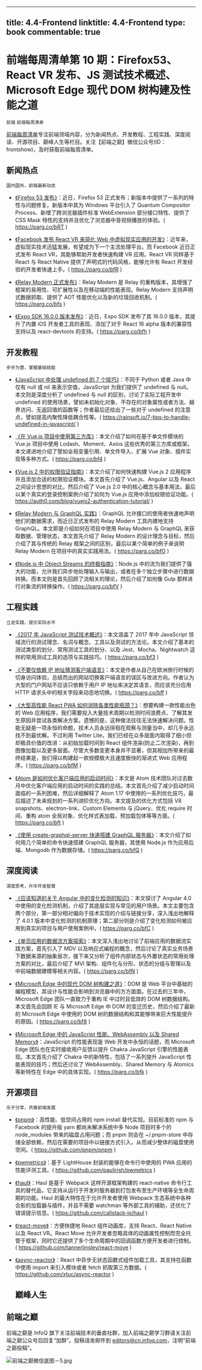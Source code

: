 
---
title: 4.4-Frontend
linktitle: 4.4-Frontend
type: book
commentable: true
---

# 前端每周清单第 10 期：Firefox53、React VR 发布、JS 测试技术概述、Microsoft Edge 现代 DOM 树构建及性能之道

`前端` `前端每周清单`

[前端每周清单](http://www.infoq.com/cn/FE-Weekly)专注前端领域内容，分为新闻热点、开发教程、工程实践、深度阅读、开源项目、巅峰人生等栏目。关注【前端之巅】微信公众号(ID：frontshow)，及时获取前端每周清单。

## 新闻热点

`国内国外，前端最新动态`

- [《Firefox 53 发布》](https://parg.co/bRT)：近日，Firefox 53 正式发布；新版本中提供了一系列的特性与问题修复。新版本中其为 Windows 平台引入了 Quantum Compositor Process、新增了跨浏览器插件标准 WebExtension 部分接口特性、提供了 CSS Mask 特性的支持并且优化了浏览器中音视频播放的体验。( https://parg.co/bRT )

- [《Facebook 发布 React VR 来简化 Web 中虚拟现实应用的开发》](https://parg.co/bfR)：近年来，虚拟现实技术迅猛发展，有望成为下一个主流处理平台。而 Facebook 近日正式发布 React VR，其能够帮助开发者快速构建 VR 应用。React VR 同样基于 React 与 React Native 提供了声明式的代码风格，能够允许有 React 开发经验的开发者快速上手。( https://parg.co/bfR )

- [《Relay Modern 正式发布》](https://parg.co/bfs)：Relay Modern 是 Relay 的重构版本，其增强了框架的易用性、可扩展性以及在移动端的性能表现。Relay Modern 支持声明式数据抓取、提供了 AOT 性能优化以及新的垃圾回收机制。( https://parg.co/bfs )

- [《Expo SDK 16.0.0 版本发布》](https://parg.co/bfh)：近日，Expo SDK 发布了其 16.0.0 版本，其提升了内置 iOS 开发者工具的表现、添加了对于 React 16 alpha 版本的兼容性支持以及 react-devtools 的支持。( https://parg.co/bfh )

## 开发教程

`步步为营，掌握基础技能`

- [《JavaScript 中处理 undefined 的 7 个技巧》](https://rainsoft.io/7-tips-to-handle-undefined-in-javascript/)：不同于 Python 或者 Java 中仅有 null 或 nil 来表示空值，JavaScript 为我们提供了 undefined 与 null。本文则是深度分析了 undefined 与 null 的区别，讨论了实际工程开发中 undefined 的使用场景，譬如未初始化对象、不存在的对象属性或者方法、越界访问、无返回值的函数等；作者最后还给出了一些对于 undefined 的注意点，譬如提高内聚性降低耦合性等。( https://rainsoft.io/7-tips-to-handle-undefined-in-javascript/ )

- [《在 Vue.js 项目中使用第三方库》](https://parg.co/bf4)：本文介绍了如何在基于单文件模块的 Vue.js 项目中使用 Lodash、Moment、Axios 这些优秀的第三方库或框架。本文递进地介绍了譬如全局变量引用、单文件导入、扩展 Vue 对象、插件实现等多种方式。( https://parg.co/bf4 )

- [《Vue.js 2 中的权限验证指南》](https://auth0.com/blog/vuejs2-authentication-tutorial/)：本文介绍了如何快速构建 Vue.js 2 应用程序并且添加合适的权限验证模块。本文首先介绍了 Vue.js、Angular 以及 React 之间设计思想的对比，然后介绍了 Vue.js 2.0 中的核心概念与基本用法，最后以某个真实的登录控制案例介绍了如何为 Vue.js 应用中添加权限验证功能。( https://auth0.com/blog/vuejs2-authentication-tutorial/ )

- [《Relay Modern 与 GraphQL 实践》](https://parg.co/bfO)：GraphQL 允许接口的使用者快速地声明他们的数据需求，而近日正式发布的 Relay Modern 工具内建地支持 GraphQL。本文即是介绍如何在项目中使用 Relay Modern 与 GraphQL 来获取数据、管理状态，本文首先介绍了 Relay Modern 的设计理念与目标，然后介绍了其与传统的 Relay 框架之间的区别，最后以某个简单的例子来说明 Relay Modern 在项目中的真实实践用法。( https://parg.co/bfO )

- [《Node.js 中 Object Streams 的终极指南》](https://parg.co/bfV)：Node.js 中的流为我们提供了强大的功能，允许我们异步地处理输入与输出，或者在多个独立步骤中进行数据转换。而本文则是首先回顾了流相关的理论，然后介绍了如何像 Gulp 那样进行对象流的转换操作。( https://parg.co/bfV )

## 工程实践

`立足实践，提示实际水平`

- [《2017 年 JavaScript 测试技术概述》](https://parg.co/bf3)：本文涵盖了 2017 年中 JavaScript 领域流行的测试理念、名词与概念、工具以及测试的方法论。本文介绍了基本的测试类型的划分、常用测试工具的划分、以及 Jest、Mocha、Nightwatch 这样的常用测试工具的选项与实践技巧。( https://parg.co/bf3 )

- [《不要仅依赖 IP 地址猜测客户端语言》](https://parg.co/bff)：本文是作者从自己在欧洲旅行时候的切身访问体验，总结而出的网站切换客户端语言的误区与改进方向。作者认为大型的门户网站不应该只依赖于用户 IP 地址来决定其语言，而应该充分应用 HTTP 请求头中的相关字段来动态地切换。( https://parg.co/bff )

- [《大型高性能 React PWA 如何消除各类性能瓶颈？》](https://parg.co/bfM)：想要构建一款性能出色的 Web 应用程序，我们需要投入大量技术周期以检测时间浪费点、了解其发生原因并尝试各类解决方案。遗憾的是，这种做法往往无法快速解决问题。性能无疑是一项永恒的命题，技术人员永远徘徊在观察与测量当中，却几乎永远找不到最优解。不过利用 Twitter Lite，我们已经在众多层面内取得了细小但却极具价值的改进：从初始加载时间到 React 组件渲染(防止二次渲染)，再到图像加载以及更多层面。尽管大多数变更本身并不显著，但其相加所带来的最终结果是，我们得以构建起一款规模极大且速度极快的渐进式 Web 应用程序。( https://parg.co/bfM )

- [《Atom 是如何优化客户端应用的启动时间》](https://parg.co/bft)：本文是 Atom 技术团队对过去数月中优化客户端应用的启动时间的实践的总结。本文首先介绍了减少启动时间面临的一系列困难，然后详细解释了 Atom 1.17 中使用的一系列优化技巧，最后描述了未来规划的一系列进阶优化方向。本文提及的优化方式包括 V8 snapshots、electron-link、Custom Elements 与 jQuery、优化 require 时间、重构 atom 全局对象、优化样式表加载、预加载包体等等方面。( https://parg.co/bft )

- [《使用 create-graphql-server 快速搭建 GraphQL 服务器》](https://parg.co/bfQ)：本文介绍了如何用几个简单的命令快速搭建 GraphQL 服务器，其使用 Node.js 作为应用后端、Mongodb 作为数据存储。( https://parg.co/bfQ )

## 深度阅读

`深度思考，升华开发智慧`

- [《应该知道的关于 Angular 中的变化检测的知识》](https://parg.co/bfC)：本文探讨了 Angular 4.0 中使用的变化检测机制，介绍了其底层实现与常见的用户场景。本文主要包含两个部分，第一部分相对偏向于技术实现的介绍与链接分享，深入浅出地解释了 4.0.1 版本中变化检测的机制原理；第二部分则是介绍了变化检测如何被应用到真实的项目与用户使用案例中。( https://parg.co/bfC )

- [《单页应用的数据流方案探索》](https://parg.co/bfN)：本文深入浅出地讨论了前端应用的数据流实践方案，首先引入了 MDV 以及响应式编程的概念，然后讨论了真实业务场景下数据来源的抽象层次，接下来又分析了组件内部状态与外置状态的常用处理方案的对比，最后介绍了 MVI 架构、组件化与分形、状态的分组与管理以及中前端数据建模等相关内容。( https://parg.co/bfN )

- [《Microsoft Edge 中的现代 DOM 树构建之道》](https://parg.co/bf8)：DOM 是 Web 平台中基础的编程模型，其设计与性能会影响到浏览器中的方方面面。在过去的三年中，Microsoft Edge 团队一直致力于重构 IE 中过时且低效的 DOM 树数据结构。本文首先会回顾 IE 与 Microsoft Edge 中 DOM 的变迁历史，然后介绍了最新的 Microsoft Edge 中使用的 DOM 树的数据结构和其能够带来巨大性能提升的原因。( https://parg.co/bf8 )

- [《Microsoft Edge 中的 JavaScript 性能、WebAssembly 以及 Shared Memory》](https://parg.co/bfk)：JavaScript 的性能表现是 Web 开发中永恒的话题，而 Microsoft Edge 团队也在实时接收用户反馈以提升 Chakra JavaScript 引擎的性能表现。本文首先介绍了 Chakra 中的新特性，包括了一系列提升 JavaScript 性能表现的技巧；然后还讨论了 WebAssembly、Shared Memory 与 Atomics 等新特性在 Edge 中的具体实现。( https://parg.co/bfk )

## 开源项目

`乐于分享，共推前端发展`

- [《pnpm》](https://github.com/pnpm/pnpm)：高性能、低空间占用的 npm install 替代实现。目前标准的 npm 与 Facebook 的提升版 yarn 都尚未解决系统中多 Node 项目时多个的 node_modules 带来的磁盘占用问题；而 pnpm 则会在 ~/.pnpm-store 中存储全部依赖，然后在需要的项目中以链接方式引入，从而减少整体的磁盘使用空间。( https://github.com/pnpm/pnpm )

- [《pwmetrics》](https://github.com/paulirish/pwmetrics)：基于 LightHouse 封装的能够在命令行中使用的 PWA 应用的性能评测工具。( https://github.com/paulirish/pwmetrics )

- [《haul》](https://github.com/callstack-io/haul)：Haul 是基于 Webpack 这样开源框架构建的 react-native 命令行工具的替代品，它支持从运行于开发时服务器到打包发布至生产环境等全生命周期的功能。Haul 的最大特性在于允许开发者使用 Webpack 生态系统中各种合影的加载器与插件，并且不需要 watchman 等外部工具的辅助，还优化了错误提示信息。( https://github.com/callstack-io/haul )

- [《react-move》](https://github.com/tannerlinsley/react-move)：方便快捷地 React 组件动画库，支持 React、React Native 以及 React VR。React Move 允许开发者忽略具体的动画属性控制而完全托管于框架，同时它还提供了多个生命周期中的回调函数方便开发者进行控制。( https://github.com/tannerlinsley/react-move )

- [《async-reactor》](https://github.com/xtuc/async-reactor)：React 中异步无状态函数式组件加载工具，其支持在函数中使用 import 来引入模块或者 fetch 抓取第三方数据。( https://github.com/xtuc/async-reactor )
  ## 巅峰人生

## 前端之巅

前端之巅是 InfoQ 旗下关注前端技术的垂直社群，加入前端之巅学习群请关注前端之巅公众号后回复“加群”。投稿请发邮件到 editors@cn.infoq.com，注明“前端之巅投稿”。

![前端之巅微信底图－5.jpg](http://upload-images.jianshu.io/upload_images/1647496-01712a993d2b23de.jpg?imageMogr2/auto-orient/strip%7CimageView2/2/w/1240)

    